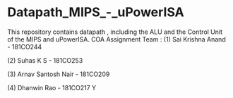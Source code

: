 # Datapath_MIPS_-_uPowerISA
This repository contains datapath , including the ALU and the Control Unit of the MIPS and uPowerISA.
COA Assignment Team : 
(1) Sai Krishna Anand - 181CO244

(2) Suhas K S - 181CO253

(3) Arnav Santosh Nair - 181CO209

(4) Dhanwin Rao - 181CO217
Y
